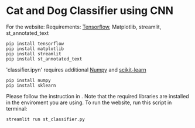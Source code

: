 # Cat and Dog Classifier using CNN
For the website:
Requirements: [Tensorflow](), Matplotlib, streamlit, st_annotated_text
```
pip install tensorflow
pip install matplotlib
pip install streamlit
pip install st_annotated_text
```
'classifier.ipyn' requires additional [Numpy]() and [scikit-learn]()
```
pip install numpy
pip install sklearn
```
Please follow the instruction in [](https://docs.streamlit.io/library/get-started/installation). Note that the required libraries are installed in the enviroment you are using.
To run the website, run this script in terminal:
```
streamlit run st_classifier.py
```

